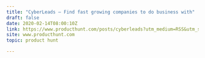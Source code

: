 ```yaml
---
title: "CyberLeads — Find fast growing companies to do business with"
draft: false
date: 2020-02-14T08:00:10Z
link: https://www.producthunt.com/posts/cyberleads?utm_medium=RSS&utm_source=hune
site: www.producthunt.com
topic: product hunt  

---
```

